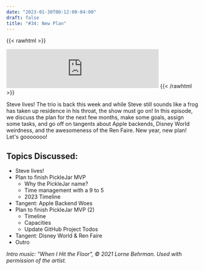 ```yaml
---
date: "2023-01-30T00:12:00-04:00"
draft: false 
title: "#34: New Plan"
---
```


{{< rawhtml >}}
<iframe src="https://anchor.fm/side-project-spotlight/embed/episodes/34-New-Year--New-Plan-e1u2e1e" height="102px" width="400px" frameborder="0" scrolling="no"></iframe>
{{< /rawhtml >}}

Steve lives! The trio is back this week and while Steve still sounds like a frog has taken up residence in his throat, the show must go on! In this episode, we discuss the plan for the next few months, make some goals, assign some tasks, and go off on tangents about Apple backends, Disney World weirdness, and the awesomeness of the Ren Faire. New year, new plan! Let's gooooooo!

## Topics Discussed:
- Steve lives!
- Plan to finish PickleJar MVP
    - Why the PickleJar name?
    - Time management with a 9 to 5
    - 2023 Timeline
- Tangent: Apple Backend Woes
- Plan to finish PickleJar MVP (2)
    - Timeline
    - Capacities
    - Update GitHub Project Todos
- Tangent: Disney World & Ren Faire
- Outro

*Intro music: "When I Hit the Floor", © 2021 Lorne Behrman. Used with permission of the artist.*
